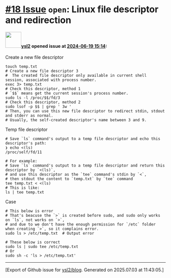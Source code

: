 # [\#18 Issue](https://github.com/ysl2/blog/issues/18) `open`: Linux file descriptor and redirection

#### <img src="https://avatars.githubusercontent.com/u/39717545?u=3a56d7b47e1688f70c83e440ba0835f8d24c43e3&v=4" width="50">[ysl2](https://github.com/ysl2) opened issue at [2024-06-19 15:14](https://github.com/ysl2/blog/issues/18):

Create a new file descriptor

```
touch temp.txt
# Create a new file descriptor 3
#  The created file descriptor only available in current shell session, associated with process number.
exec 3> temp.txt
# Check this descriptor, method 1
# `$$` means get the current session's process number.
sudo ls -l /proc/$$/fd/3
# Check this descriptor, method 2
sudo lsof -p $$ | grep ' 3w '
# Then, you can use this new file descriptor to redirect stdin, stdout and stderr as normal.
# Usually, the self-created descriptor's name between 3 and 9.
```

Temp file descriptor

```
# Save `ls` command's output to a temp file descriptor and echo this descriptor's path:
❯ echo <(ls)
/proc/self/fd/11

# For example:
# Save `ls` command's output to a temp file descriptor and return this descriptor by `<(ls)`, 
# and use this descriptor as the `tee` command's stdin by `<`, 
# then stdout the content to `temp.txt` by `tee` command
tee temp.txt < <(ls)
# This is like:
ls | tee temp.txt
```

Case

```
# This below is error
# That's beacuse the `>` is created before sudo, and sudo only works on `ls`, not works on `>`,
# and due to we don't have the enough permission for `/etc` folder when creating `>`, so it complains error.
sudo ls > /etc/temp.txt  # Output error

# These below is correct
sudo ls | sudo tee /etc/temp.txt
# Or
sudo sh -c 'ls > /etc/temp.txt'
```




-------------------------------------------------------------------------------



[Export of Github issue for [ysl2/blog](https://github.com/ysl2/blog). Generated on 2025.07.03 at 11:43:05.]
